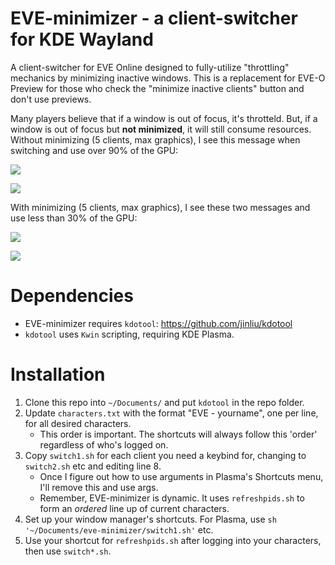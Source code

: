 # EVE-minimizer - a client-switcher for KDE Wayland

A client-switcher for EVE Online designed to fully-utilize "throttling" mechanics by minimizing inactive windows. This is a replacement for EVE-O Preview for those who check the "minimize inactive clients" button and don't use previews.

Many players believe that if a window is out of focus, it's throtteld. But, if a window is out of focus but **not minimized**, it will still consume resources. Without minimizing (5 clients, max graphics), I see this message when switching and use over 90% of the GPU:

![](https://i.imgur.com/DNjdWlJ.png)

![](https://i.imgur.com/WT68EQP.png) 

With minimizing (5 clients, max graphics), I see these two messages and use less than 30% of the GPU:

![](https://i.imgur.com/RL25rqR.png)

![](https://i.imgur.com/NxriGDH.png)

# Dependencies

- EVE-minimizer requires `kdotool`: https://github.com/jinliu/kdotool
- `kdotool` uses `Kwin` scripting, requiring KDE Plasma.

# Installation

1) Clone this repo into `~/Documents/` and put `kdotool` in the repo folder.
2) Update `characters.txt` with the format "EVE - yourname", one per line, for all desired characters.
   - This order is important. The shortcuts will always follow this 'order' regardless of who's logged on.
4) Copy `switch1.sh` for each client you need a keybind for, changing to `switch2.sh` etc and editing line 8.
   - Once I figure out how to use arguments in Plasma's Shortcuts menu, I'll remove this and use args.
   - Remember, EVE-minimizer is dynamic. It uses `refreshpids.sh` to form an *ordered* line up of current characters.
5) Set up your window manager's shortcuts. For Plasma, use `sh '~/Documents/eve-minimizer/switch1.sh'` etc.
6) Use your shortcut for `refreshpids.sh` after logging into your characters, then use `switch*.sh`.
